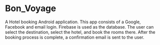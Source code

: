 # Bon_Voyage
A Hotel booking Android application. This app consists of a Google, Facebook and email login. Firebase is used as the database. The user can select the destination, select the hotel, and book the rooms there. After the booking process is complete, a confirmation email is sent to the user.
